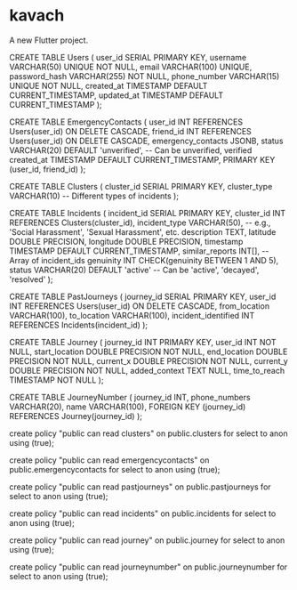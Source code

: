 # kavach

A new Flutter project.


CREATE TABLE Users (
    user_id SERIAL PRIMARY KEY,
    username VARCHAR(50) UNIQUE NOT NULL,
    email VARCHAR(100) UNIQUE,
    password_hash VARCHAR(255) NOT NULL,
    phone_number VARCHAR(15) UNIQUE NOT NULL,
    created_at TIMESTAMP DEFAULT CURRENT_TIMESTAMP,
    updated_at TIMESTAMP DEFAULT CURRENT_TIMESTAMP
);

CREATE TABLE EmergencyContacts (
    user_id INT REFERENCES Users(user_id) ON DELETE CASCADE,
    friend_id INT REFERENCES Users(user_id) ON DELETE CASCADE,
    emergency_contacts JSONB,
    status VARCHAR(20) DEFAULT 'unverified',  -- Can be unverified, verified
    created_at TIMESTAMP DEFAULT CURRENT_TIMESTAMP,
    PRIMARY KEY (user_id, friend_id)
);

CREATE TABLE Clusters (
    cluster_id SERIAL PRIMARY KEY,
    cluster_type VARCHAR(10)  -- Different types of incidents
);

CREATE TABLE Incidents (
    incident_id SERIAL PRIMARY KEY,
    cluster_id INT REFERENCES Clusters(cluster_id),
    incident_type VARCHAR(50),  -- e.g., 'Social Harassment', 'Sexual Harassment', etc.
    description TEXT,
    latitude DOUBLE PRECISION,
    longitude DOUBLE PRECISION,
    timestamp TIMESTAMP DEFAULT CURRENT_TIMESTAMP,
    similar_reports INT[],  -- Array of incident_ids
    genuinity INT CHECK(genuinity BETWEEN 1 AND 5),
    status VARCHAR(20) DEFAULT 'active'  -- Can be 'active', 'decayed', 'resolved'
);

CREATE TABLE PastJourneys (
    journey_id SERIAL PRIMARY KEY,
    user_id INT REFERENCES Users(user_id) ON DELETE CASCADE,
    from_location VARCHAR(100),
    to_location VARCHAR(100),
    incident_identified INT REFERENCES Incidents(incident_id)
);

CREATE TABLE Journey (
    journey_id INT PRIMARY KEY,
    user_id INT NOT NULL,
    start_location DOUBLE PRECISION NOT NULL,
    end_location DOUBLE PRECISION NOT NULL,
    current_x DOUBLE PRECISION NOT NULL,
    current_y DOUBLE PRECISION NOT NULL,
    added_context TEXT NULL,
    time_to_reach TIMESTAMP NOT NULL
);

CREATE TABLE JourneyNumber (
    journey_id INT,
    phone_numbers VARCHAR(20),
    name VARCHAR(100),
    FOREIGN KEY (journey_id) REFERENCES Journey(journey_id)
);




create policy "public can read clusters"
on public.clusters
for select to anon
using (true);

create policy "public can read emergencycontacts"
on public.emergencycontacts
for select to anon
using (true);

create policy "public can read pastjourneys"
on public.pastjourneys
for select to anon
using (true);

create policy "public can read incidents"
on public.incidents
for select to anon
using (true);

create policy "public can read journey"
on public.journey
for select to anon
using (true);

create policy "public can read journeynumber"
on public.journeynumber
for select to anon
using (true);